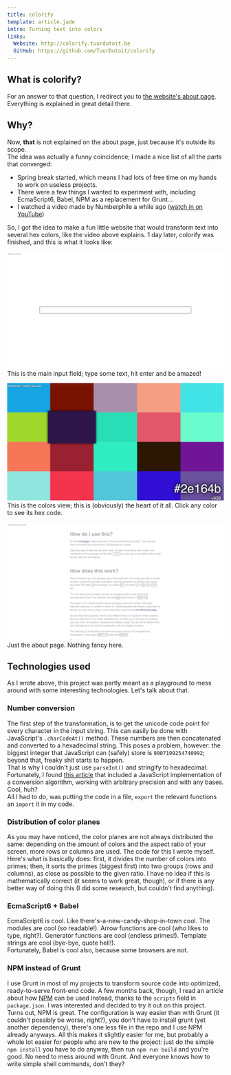 ```yaml
---
title: colorify
template: article.jade
intro: Turning text into colors
links:
  Website: http://colorify.tuurdutoit.be
  GitHub: https://github.com/TuurDutoit/colorify
---
```


## What is colorify?
For an answer to that question, I redirect you to [the website's about page](http://colorify.tuurdutoit.be#about). Everything is explained in great detail there.

## Why?
Now, __that__ is not explained on the about page, just because it's outside its scope.  
The idea was actually a funny coincidence; I made a nice list of all the parts that converged:

* Spring break started, which means I had lots of free time on my hands to work on useless projects.
* There were a few things I wanted to experiment with, including EcmaScript6, Babel, NPM as a replacement for Grunt...
* I watched a video made by Numberphile a while ago ([watch in on YouTube](https://www.youtube.com/watch?v=wo19Y4tw0l8))

So, I got the idea to make a fun little website that would transform text into several hex colors, like the video above explains. 1 day later, colorify was finished, and this is what it looks like:

![The input field](input.jpg)
This is the main input field; type some text, hit enter and be amazed!

![The colors](preview.jpg)
This is the colors view; this is (obviously) the heart of it all. Click any color to see its hex code.

![The about page](about.jpg)
Just the about page. Nothing fancy here.


## Technologies used
As I wrote above, this project was partly meant as a playground to mess around with some interesting technologies. Let's talk about that.

### Number conversion
The first step of the transformation, is to get the unicode code point for every character in the input string. This can easily be done with JavaScript's `.charCodeAt()` method. These numbers are then concatenated and converted to a hexadecimal string. This poses a problem, however: the biggest integer that JavaScript can (safely) store is `9007199254740992`; beyond that, freaky shit starts to happen.  
That is why I couldn't just use `parseInt()` and stringify to hexadecimal. Fortunately, I found [this article](http://www.danvk.org/wp/2012-01-20/accurate-hexadecimal-to-decimal-conversion-in-javascript/) that included a JavaScript implementation of a conversion algorithm, working with arbitrary precision and with any bases. Cool, huh?  
All I had to do, was putting the code in a file, `export` the relevant functions an `import` it in my code.

### Distribution of color planes
As you may have noticed, the color planes are not always distributed the same: depending on the amount of colors and the aspect ratio of your screen, more rows or columns are used. The code for this I wrote myself.  
Here's what is basically does: first, it divides the number of colors into primes; then, it sorts the primes (biggest first) into two groups (rows and columns), as close as possible to the given ratio. I have no idea if this is mathematically correct (it seems to work great, though), or if there is any better way of doing this (I did some research, but couldn't find anything).

### EcmaScript6 + Babel
EcmaScript6 is cool. Like there's-a-new-candy-shop-in-town cool. The modules are cool (so readable!). Arrow functions are cool (who likes to type, right?). Generator functions are cool (endless primes!). Template strings are cool (bye-bye, quote hell!).  
Fortunately, Babel is cool also, because some browsers are not.

### NPM instead of Grunt
I use Grunt in most of my projects to transform source code into optimized, ready-to-serve front-end code. A few months back, though, I read an article about how [NPM](https://www.npmjs.com/) can be used instead, thanks to the `scripts` field in `package.json`. I was interested and decided to try it out on this project.  
Turns out, NPM is great. The configuration is way easier than with Grunt (it couldn't possibly be worse, right?), you don't have to install grunt (yet another dependency), there's one less file in the repo and I use NPM already anyways. All this makes it slightly easier for me, but probably a whole lot easier for people who are new to the project: just do the simple `npm install` you have to do anyway, then run `npm run build` and you're good. No need to mess around with Grunt. And everyone knows how to write simple shell commands, don't they?
